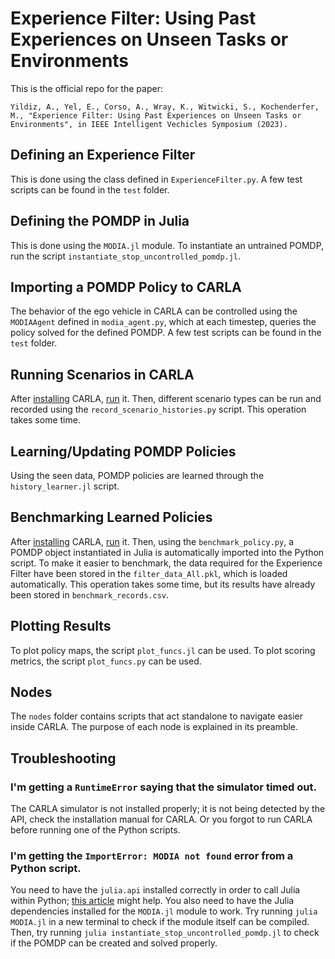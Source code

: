 # Experience Filter: Using Past Experiences on Unseen Tasks or Environments

This is the official repo for the paper:
    
    Yildiz, A., Yel, E., Corso, A., Wray, K., Witwicki, S., Kochenderfer, M., "Experience Filter: Using Past Experiences on Unseen Tasks or Environments", in IEEE Intelligent Vechicles Symposium (2023).

## Defining an Experience Filter

This is done using the class defined in `ExperienceFilter.py`. A few test scripts can be found in the `test` folder.

## Defining the POMDP in Julia

This is done using the `MODIA.jl` module. To instantiate an untrained POMDP, run the script `instantiate_stop_uncontrolled_pomdp.jl`.

## Importing a POMDP Policy to CARLA

The behavior of the ego vehicle in CARLA can be controlled using the `MODIAAgent` defined in `modia_agent.py`, which at each timestep, queries the policy solved for the defined POMDP. A few test scripts can be found in the `test` folder.

## Running Scenarios in CARLA

After [installing](https://carla.readthedocs.io/en/stable/getting_started/) CARLA, [run](https://carla.readthedocs.io/en/stable/running_simulator_standalone/) it. Then, different scenario types can be run and recorded using the `record_scenario_histories.py` script.
This operation takes some time. 

## Learning/Updating POMDP Policies

Using the seen data, POMDP policies are learned through the `history_learner.jl` script.


## Benchmarking Learned Policies

After [installing](https://carla.readthedocs.io/en/stable/getting_started/) CARLA, [run](https://carla.readthedocs.io/en/stable/running_simulator_standalone/) it. Then, using the `benchmark_policy.py`, a POMDP object instantiated in Julia is automatically imported into the Python script. To make it easier to benchmark, the data required for the Experience Filter have been stored in the `filter_data_All.pkl`, which is loaded automatically. This operation takes some time, but its results have already been stored in `benchmark_records.csv`.

## Plotting Results

To plot policy maps, the script `plot_funcs.jl` can be used. To plot scoring metrics, the script `plot_funcs.py` can be used.

## Nodes

The `nodes` folder contains scripts that act standalone to navigate easier inside CARLA. The purpose of each node is explained in its preamble.

## Troubleshooting

### I'm getting a `RuntimeError` saying that the simulator timed out.

The CARLA simulator is not installed properly; it is not being detected by the API, check the installation manual for CARLA. Or you forgot to run CARLA before running one of the Python scripts.

### I'm getting the `ImportError: MODIA not found` error from a Python script. 

You need to have the `julia.api` installed correctly in order to call Julia within Python; [this article](https://blog.esciencecenter.nl/how-to-call-julia-code-from-python-8589a56a98f2) might help. You also need to have the Julia dependencies installed for the `MODIA.jl` module to work. Try running `julia MODIA.jl` in a new terminal to check if the module itself can be compiled. Then, try running `julia instantiate_stop_uncontrolled_pomdp.jl` to check if the POMDP can be created and solved properly.